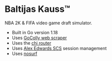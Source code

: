 # Baltijas Kauss™

NBA 2K & FIFA video game draft simulator.

- Built in Go version 1.18
- Uses [GoColly web scraper](https://github.com/gocolly/colly)
- Uses the [chi router](https://github.com/go-chi/chi/v5)
- Uses [Alex Edwards SCS](https://github.com/alexedwards/scs/v2) session management
- Uses [nosurf](https://github.com/justinas/nosurf)